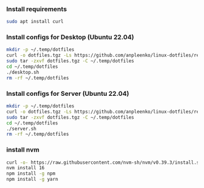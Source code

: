 ### Install requirements

```bash
sudo apt install curl
```

### Install configs for Desktop (Ubuntu 22.04)

```bash
mkdir -p ~/.temp/dotfiles
curl -o dotfiles.tgz -Ls https://github.com/anpleenko/linux-dotfiles/releases/download/v06-07-2023-16h-13m-28s/dotfiles.tgz
sudo tar -zxvf dotfiles.tgz -C ~/.temp/dotfiles
cd ~/.temp/dotfiles
./desktop.sh
rm -rf ~/.temp/dotfiles
```

### Install configs for Server (Ubuntu 22.04)

```bash
mkdir -p ~/.temp/dotfiles
curl -o dotfiles.tgz -Ls https://github.com/anpleenko/linux-dotfiles/releases/download/v06-07-2023-16h-13m-28s/dotfiles.tgz
sudo tar -zxvf dotfiles.tgz -C ~/.temp/dotfiles
cd ~/.temp/dotfiles
./server.sh
rm -rf ~/.temp/dotfiles
```

### install nvm

```bash
curl -o- https://raw.githubusercontent.com/nvm-sh/nvm/v0.39.3/install.sh | bash
nvm install 16
npm install -g npm
npm install -g yarn
```

